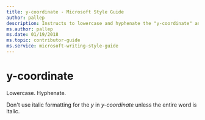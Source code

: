 ```yaml
---
title: y-coordinate - Microsoft Style Guide
author: pallep
description: Instructs to lowercase and hyphenate the "y-coordinate" and not to use italic formatting for the y in y-coordinate unless the entire word is italic.
ms.author: pallep
ms.date: 01/19/2018
ms.topic: contributor-guide
ms.service: microsoft-writing-style-guide
---
```


# y-coordinate

Lowercase. Hyphenate.

Don't use italic formatting for the *y* in *y-coordinate* unless the entire word is italic.
